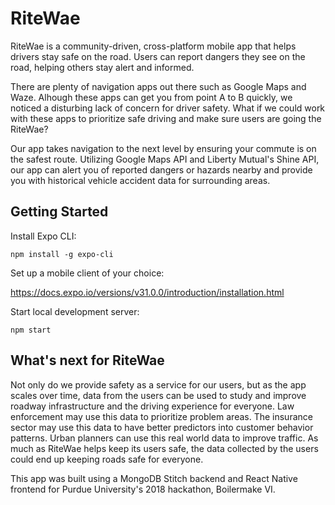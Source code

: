 # RiteWae

RiteWae is a community-driven, cross-platform mobile app that helps drivers stay safe on the road. Users can report dangers they see on the road, helping others stay alert and informed.

There are plenty of navigation apps out there such as Google Maps and Waze. Alhough these apps can get you from point A to B quickly, we noticed a disturbing lack of concern for driver safety. What if we could work with these apps to prioritize safe driving and make sure users are going the RiteWae?

Our app takes navigation to the next level by ensuring your commute is on the safest route. Utilizing Google Maps API and Liberty Mutual's Shine API, our app can alert you of reported dangers or hazards nearby and provide you with historical vehicle accident data for surrounding areas.

## Getting Started

Install Expo CLI:

```
npm install -g expo-cli
```

Set up a mobile client of your choice:

https://docs.expo.io/versions/v31.0.0/introduction/installation.html

Start local development server:

```
npm start
```

## What's next for RiteWae

Not only do we provide safety as a service for our users, but as the app scales over time, data from the users can be used to study and improve roadway infrastructure and the driving experience for everyone. Law enforcement may use this data to prioritize problem areas. The insurance sector may use this data to have better predictors into customer behavior patterns. Urban planners can use this real world data to improve traffic. As much as RiteWae helps keep its users safe, the data collected by the users could end up keeping roads safe for everyone.

This app was built using a MongoDB Stitch backend and React Native frontend for Purdue University's 2018 hackathon, Boilermake VI.
